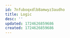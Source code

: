 ```yaml
---
id: 7nfuboqxdlb8amwyz3audho
title: Logic
desc: ''
updated: 1724626859686
created: 1724626859686
---
```

